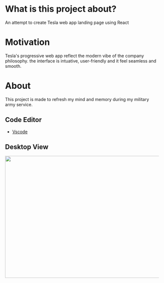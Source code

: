 # What is this project about?
An attempt to create Tesla web app landing page using React

# Motivation
Tesla's progressive web app reflect the modern vibe of the company philosophy. the interface is intuative, user-friendly and it feel seamless and smooth.

# About
This project is made to refresh my mind and memory during my military army service. 

## Code Editor
* [Vscode](https://code.visualstudio.com/)
 
## Desktop View
<img src="https://github.com/AmrAhmedA/Tesla-Landing-Page/blob/master/src/assets/Tesla%20Landing.gif" width="960" height="400"> 

